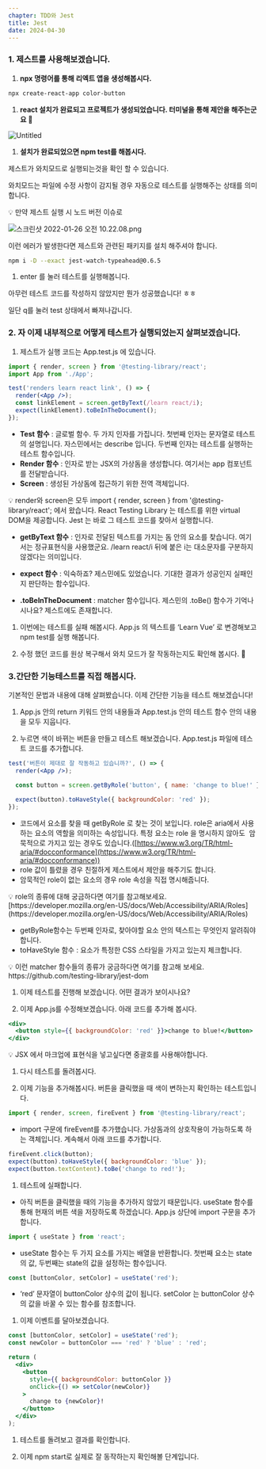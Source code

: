 ```yaml
---
chapter: TDD와 Jest
title: Jest
date: 2024-04-30
---
```


### 1. 제스트를 사용해보겠습니다.

1. **npx 명령어를 통해 리엑트 앱을 생성해봅시다.**

```bash
npx create-react-app color-button
```

1. **react 설치가 완료되고 프로젝트가 생성되었습니다. 터미널을 통해 제안을 해주는군요 🙂**

![Untitled](/images/essentials-javascript/chapter15/Untitled.png)

1. **설치가 완료되었으면 npm test를 해봅시다.**

제스트가 와치모드로 실행되는것을 확인 할 수 있습니다.

와치모드는 파일에 수정 사항이 감지될 경우 자동으로 테스트를 실행해주는 상태를 의미합니다.

<aside>
💡 만약 제스트 실행 시 노드 버전 이슈로

![스크린샷 2022-01-26 오전 10.22.08.png](/images/essentials-javascript/chapter15/%E1%84%89%E1%85%B3%E1%84%8F%E1%85%B3%E1%84%85%E1%85%B5%E1%86%AB%E1%84%89%E1%85%A3%E1%86%BA_2022-01-26_%E1%84%8B%E1%85%A9%E1%84%8C%E1%85%A5%E1%86%AB_10.22.08.png)

이런 에러가 발생한다면 제스트와 관련된 패키지를 설치 해주셔야 합니다.

```bash
npm i -D --exact jest-watch-typeahead@0.6.5
```

</aside>

1. enter 를 눌러 테스트를 실행해봅니다.

아무런 테스트 코드를 작성하지 않았지만 뭔가 성공했습니다! ㅎㅎ

일단 q를 눌러 test 상태에서 빠져나갑니다.

### 2. 자 이제 내부적으로 어떻게 테스트가 실행되었는지 살펴보겠습니다.

1. 제스트가 실행 코드는 App.test.js 에 있습니다.

```jsx
import { render, screen } from '@testing-library/react';
import App from './App';

test('renders learn react link', () => {
  render(<App />);
  const linkElement = screen.getByText(/learn react/i);
  expect(linkElement).toBeInTheDocument();
});
```

- **Test** **함수** : 글로벌 함수. 두 가지 인자를 가집니다. 첫번째 인자는 문자열로 테스트의 설명입니다. 자스민에서는 describe 입니다. 두번째 인자는 테스트를 실행하는 테스트 함수입니다.
- **Render 함수** : 인자로 받는 JSX의 가상돔을 생성합니다. 여기서는 app 컴포넌트를 전달받습니다.
- **Screen** : 생성된 가상돔에 접근하기 위한 전역 객체입니다.

<aside>
💡 render와 screen은 모두 import { render, screen } from '@testing-library/react'; 에서 왔습니다.
React Testing Library 는 테스트를 위한 virtual DOM을 제공합니다. Jest 는 바로 그 테스트 코드를 찾아서 실행합니다.

</aside>

- **getByText 함수** : 인자로 전달된 텍스트를 가지는 돔 안의 요소를 찾습니다. 여기서는 정규표현식을 사용했군요. /learn react/i 뒤에 붙은 i는 대소문자를 구분하지 않겠다는 의미입니다.

- **expect 함수** : 익숙하죠? 제스민에도 있었습니다. 기대한 결과가 성공인지 실패인지 판단하는 함수입니다.
- **.toBeInTheDocument** : matcher 함수입니다. 제스민의 .toBe() 함수가 기억나시나요? 제스트에도 존재합니다.

1. 이번에는 테스트를 실패 해봅시다. App.js 의 텍스트를 ‘Learn Vue’ 로 변경해보고 npm test를 실행 해봅니다.

1. 수정 했던 코드를 원상 복구해서 와치 모드가 잘 작동하는지도 확인해 봅시다. 🙂

### 3.간단한 기능테스트를 직접 해봅시다.

기본적인 문법과 내용에 대해 살펴봤습니다. 이제 간단한 기능을 테스트 해보겠습니다!

1. App.js 안의 return 키워드 안의 내용들과 App.test.js 안의 테스트 함수 안의 내용을 모두 지웁니다.

1. 누르면 색이 바뀌는 버튼을 만들고 테스트 해보겠습니다. App.test.js 파일에 테스트 코드를 추가합니다.

```jsx
test('버튼이 제대로 잘 작동하고 있습니까?', () => {
  render(<App />);

  const button = screen.getByRole('button', { name: 'change to blue!' });

  expect(button).toHaveStyle({ backgroundColor: 'red' });
});
```

- 코드에서 요소를 찾을 때 getByRole 로 찾는 것이 보입니다. role은 aria에서 사용하는 요소의 역할을 의미하는 속성입니다. 특정 요소는 role 을 명시하지 않아도  암묵적으로 가지고 있는 경우도 있습니다.([https://www.w3.org/TR/html-aria/#docconformance](https://www.w3.org/TR/html-aria/#docconformance))
- role 값이 틀렸을 경우 친절하게 제스트에서 제안을 해주기도 합니다.
- 암묵적인 role이 없는 요소의 경우 role 속성을 직접 명시해줍니다.

<aside>
💡 role의 종류에 대해 궁금하다면 여기를 참고해보세요. [https://developer.mozilla.org/en-US/docs/Web/Accessibility/ARIA/Roles](https://developer.mozilla.org/en-US/docs/Web/Accessibility/ARIA/Roles)

</aside>

- getByRole함수는 두번째 인자로, 찾아야할 요소 안의 텍스트는 무엇인지 알려줘야합니다.
- toHaveStyle 함수 : 요소가 특정한 CSS 스타일을 가지고 있는지 체크합니다.

<aside>
💡 이런 matcher 함수들의 종류가 궁금하다면 여기를 참고해 보세요.
https://github.com/testing-library/jest-dom

</aside>

1. 이제 테스트를 진행해 보겠습니다. 어떤 결과가 보이시나요?

1. 이제 App.js를 수정해보겠습니다. 아래 코드를 추가해 봅시다.

```jsx
<div>
  <button style={{ backgroundColor: 'red' }}>change to blue!</button>
</div>
```

<aside>
💡 JSX 에서 마크업에 표현식을 넣고싶다면 중괄호를 사용해야합니다.

</aside>

1. 다시 테스트를 돌려봅시다.

1. 이제 기능을 추가해봅시다. 버튼을 클릭했을 때 색이 변하는지 확인하는 테스트입니다.

```jsx
import { render, screen, fireEvent } from '@testing-library/react';
```

- import 구문에 fireEvent를 추가했습니다. 가상돔과의 상호작용이 가능하도록 하는 객체입니다. 계속해서 아래 코드를 추가합니다.

```jsx
fireEvent.click(button);
expect(button).toHaveStyle({ backgroundColor: 'blue' });
expect(button.textContent).toBe('change to red!');
```

1. 테스트에 실패합니다.

- 아직 버튼을 클릭했을 때의 기능을 추가하지 않았기 때문입니다. useState 함수를 통해 현재의 버튼 색을 저장하도록 하겠습니다. App.js 상단에 import 구문을 추가합니다.

```jsx
import { useState } from 'react';
```

- useState 함수는 두 가지 요소를 가지는 배열을 반환합니다. 첫번째 요소는 state의 값, 두번째는 state의 값을 설정하는 함수입니다.

```jsx
const [buttonColor, setColor] = useState('red');
```

- ‘red’ 문자열이 buttonColor 상수의 값이 됩니다.
  setColor 는 buttonColor 상수의 값을 바꿀 수 있는 함수를 참조합니다.

1. 이제 이벤트를 달아보겠습니다.

```jsx
const [buttonColor, setColor] = useState('red');
const newColor = buttonColor === 'red' ? 'blue' : 'red';

return (
  <div>
    <button
      style={{ backgroundColor: buttonColor }}
      onClick={() => setColor(newColor)}
    >
      change to {newColor}!
    </button>
  </div>
);
```

1. 테스트를 돌려보고 결과를 확인합니다.

1. 이제 npm start로 실제로 잘 동작하는지 확인해볼 단계입니다.
